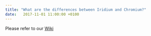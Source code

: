```yaml
---
title: "What are the differences between Iridium and Chromium?"
date: 	2017-11-01 11:00:00 +0100
---
```

Please refer to our <a href="{{ '/wiki' | relative_url }}" title="Differences between Iridium and Chromium">Wiki</a>